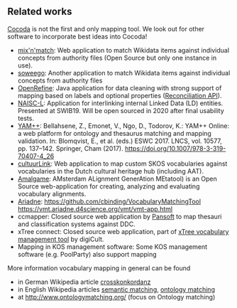 ## Related works

[Cocoda](/cocoda/) is not the first and only mapping tool. We look out for other software to incorporate best ideas into Cocoda!

-   [mix'n'match](https://tools.wmflabs.org/mix-n-match/): Web application to match Wikidata items against individual concepts from authority files (Open Source but only one instance in use).
-   [soweego](https://meta.wikimedia.org/wiki/Grants:Project/Hjfocs/soweego): Another application to match Wikidata items against individual concepts from authority files
-   [OpenRefine](http://openrefine.org/): Java application for data cleaning with strong support of mapping based on labels and optional properties ([Reconciliation API](https://github.com/OpenRefine/OpenRefine/wiki/Reconciliation-Service-API)).
-   [NAISC-L](https://www.scss.tcd.ie/~mckennl3/naisc/): Application for interlinking internal Linked Data (LD) entities. Presented at SWIB19. Will be open sourced in 2020 after final usability tests.
-   [YAM++](http://yamplusplus.lirmm.fr/): Bellahsene, Z., Emonet, V., Ngo, D., Todorov, K.: YAM++ Online: a web platform for ontology and thesaurus matching and mapping validation. In: Blomqvist, E., et al. (eds.) ESWC 2017. LNCS, vol. 10577, pp. 137–142. Springer, Cham (2017). https://doi.org/10.1007/978-3-319-70407-4_26
-   [cultuurLink](http://cultuurlink.beeldengeluid.nl/app/): Web application to map custom SKOS vocabularies against vocabularies in the Dutch cultural heritage hub (including AAT).
-   [Amalgame](http://semanticweb.cs.vu.nl/amalgame/): AMsterdam ALignment GenerAtion MEtatool) is an Open Source web-application for creating, analyzing and evaluating vocabulary alignments.
-   [Ariadne](http://heritagedata.org/vocabularyMatchingTool): https://github.com/cbinding/VocabularyMatchingTool https://vmt.ariadne.d4science.org/vmt/vmt-app.html
-   ccmapper: Closed source web application by [Pansoft](http://www.pansoft.de/) to map thesauri and classification systems against DDC.
-   xTree connect: Closed source web application, part of [xTree vocabulary management tool](https://www.digicult-verbund.de/de/digicultxtree) by digiCult.
-   Mapping in KOS management software: Some KOS management software (e.g. PoolParty) also support mapping

More information vocabulary mapping in general can be found

* in German Wikipedia article [crosskonkordanz](https://de.wikipedia.org/wiki/Crosskonkordanz)
* in English Wikipedia articles [semantic matching](https://en.wikipedia.org/wiki/Semantic_matching),
  [ontology matching](https://en.wikipedia.org/wiki/Ontology_alignment)
* at <http://www.ontologymatching.org/> (focus on Ontology matching)
